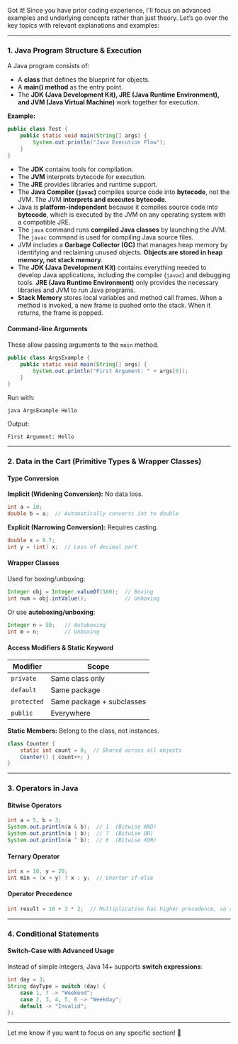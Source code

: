 Got it! Since you have prior coding experience, I'll focus on advanced examples and underlying concepts rather than just theory. Let’s go over the key topics with relevant explanations and examples:

---

### **1. Java Program Structure & Execution**

A Java program consists of:

- A **class** that defines the blueprint for objects.
- A **main() method** as the entry point.
- The **JDK (Java Development Kit), JRE (Java Runtime Environment), and JVM (Java Virtual Machine)** work together for execution.

**Example:**

```java
public class Test {
    public static void main(String[] args) {
        System.out.println("Java Execution Flow");
    }
}
```

- The **JDK** contains tools for compilation.
- The **JVM** interprets bytecode for execution.
- The **JRE** provides libraries and runtime support.
- The **Java Compiler (`javac`)** compiles source code into **bytecode**, not the JVM. The JVM **interprets and executes bytecode**.
- Java is **platform-independent** because it compiles source code into **bytecode**, which is executed by the JVM on any operating system with a compatible JRE.
- The `java` command runs **compiled Java classes** by launching the JVM. The `javac` command is used for compiling Java source files.
- JVM includes a **Garbage Collector (GC)** that manages heap memory by identifying and reclaiming unused objects. **Objects are stored in heap memory, not stack memory**.
- The **JDK (Java Development Kit)** contains everything needed to develop Java applications, including the compiler (`javac`) and debugging tools. **JRE (Java Runtime Environment)** only provides the necessary libraries and JVM to run Java programs.
- **Stack Memory** stores local variables and method call frames. When a method is invoked, a new frame is pushed onto the stack. When it returns, the frame is popped.

#### **Command-line Arguments**

These allow passing arguments to the `main` method.

```java
public class ArgsExample {
    public static void main(String[] args) {
        System.out.println("First Argument: " + args[0]);
    }
}
```

Run with:

```
java ArgsExample Hello
```

Output:

```
First Argument: Hello
```

---

### **2. Data in the Cart (Primitive Types & Wrapper Classes)**

#### **Type Conversion**

**Implicit (Widening Conversion):** No data loss.

```java
int a = 10;
double b = a;  // Automatically converts int to double
```

**Explicit (Narrowing Conversion):** Requires casting.

```java
double x = 9.7;
int y = (int) x;  // Loss of decimal part
```

#### **Wrapper Classes**

Used for boxing/unboxing:

```java
Integer obj = Integer.valueOf(100);  // Boxing
int num = obj.intValue();            // Unboxing
```

Or use **autoboxing/unboxing**:

```java
Integer n = 50;   // Autoboxing
int m = n;        // Unboxing
```

#### **Access Modifiers & Static Keyword**

|Modifier|Scope|
|---|---|
|`private`|Same class only|
|`default`|Same package|
|`protected`|Same package + subclasses|
|`public`|Everywhere|

**Static Members:** Belong to the class, not instances.

```java
class Counter {
    static int count = 0;  // Shared across all objects
    Counter() { count++; }
}
```

---

### **3. Operators in Java**

#### **Bitwise Operators**

```java
int a = 5, b = 3;
System.out.println(a & b);  // 1  (Bitwise AND)
System.out.println(a | b);  // 7  (Bitwise OR)
System.out.println(a ^ b);  // 6  (Bitwise XOR)
```

#### **Ternary Operator**

```java
int x = 10, y = 20;
int min = (x < y) ? x : y;  // Shorter if-else
```

#### **Operator Precedence**

```java
int result = 10 + 3 * 2;  // Multiplication has higher precedence, so result is 16.
```

---

### **4. Conditional Statements**

#### **Switch-Case with Advanced Usage**

Instead of simple integers, Java 14+ supports **switch expressions**:

```java
int day = 3;
String dayType = switch (day) {
    case 1, 7 -> "Weekend";
    case 2, 3, 4, 5, 6 -> "Weekday";
    default -> "Invalid";
};
```

---

Let me know if you want to focus on any specific section! 🚀